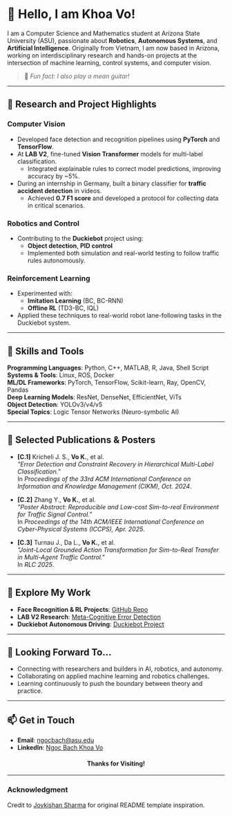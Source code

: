 # 👋 Hello, I am Khoa Vo!

I am a Computer Science and Mathematics student at Arizona State University (ASU), passionate about **Robotics**, **Autonomous Systems**, and **Artificial Intelligence**. Originally from Vietnam, I am now based in Arizona, working on interdisciplinary research and hands-on projects at the intersection of machine learning, control systems, and computer vision.

> 🎸 *Fun fact: I also play a mean guitar!*

---

## 🔬 Research and Project Highlights

### **Computer Vision**
- Developed face detection and recognition pipelines using **PyTorch** and **TensorFlow**.
- At **LAB V2**, fine-tuned **Vision Transformer** models for multi-label classification.
  - Integrated explainable rules to correct model predictions, improving accuracy by ~5%.
- During an internship in Germany, built a binary classifier for **traffic accident detection** in videos.
  - Achieved **0.7 F1 score** and developed a protocol for collecting data in critical scenarios.

### **Robotics and Control**
- Contributing to the **Duckiebot** project using:
  - **Object detection**, **PID control**
  - Implemented both simulation and real-world testing to follow traffic rules autonomously.

### **Reinforcement Learning**
- Experimented with:
  - **Imitation Learning** (BC, BC-RNN)
  - **Offline RL** (TD3-BC, IQL)
- Applied these techniques to real-world robot lane-following tasks in the Duckiebot system.

---

## 🧠 Skills and Tools

**Programming Languages**: Python, C++, MATLAB, R, Java, Shell Script  
**Systems & Tools**: Linux, ROS, Docker  
**ML/DL Frameworks**: PyTorch, TensorFlow, Scikit-learn, Ray, OpenCV, Pandas  
**Deep Learning Models**: ResNet, DenseNet, EfficientNet, ViTs  
**Object Detection**: YOLOv3/v4/v5  
**Special Topics**: Logic Tensor Networks (Neuro-symbolic AI)

---

## 📂 Selected Publications & Posters

- **[C.1]** Kricheli J. S., **Vo K.**, et al.  
  _"Error Detection and Constraint Recovery in Hierarchical Multi-Label Classification."_  
  In *Proceedings of the 33rd ACM International Conference on Information and Knowledge Management (CIKM), Oct. 2024*.

- **[C.2]** Zhang Y., **Vo K.**, et al.  
  _"Poster Abstract: Reproducible and Low-cost Sim-to-real Environment for Traffic Signal Control."_  
  In *Proceedings of the 14th ACM/IEEE International Conference on Cyber-Physical Systems (ICCPS), Apr. 2025*.

- **[C.3]** Turnau J., Da L., **Vo K.**, et al.  
  _"Joint-Local Grounded Action Transformation for Sim-to-Real Transfer in Multi-Agent Traffic Control."_  
  In *RLC 2025*.  

---

## 🔗 Explore My Work

- **Face Recognition & RL Projects**: [GitHub Repo](https://github.com/Chickeninvader/machine_learning_project)  
- **LAB V2 Research**: [Meta-Cognitive Error Detection](https://github.com/lab-v2/metacognitive_error_detection_and_correction_v2)  
- **Duckiebot Autonomous Driving**: [Duckiebot Project](https://github.com/Chickeninvader/duckiebot_project)

---

## 🤝 Looking Forward To...

- Connecting with researchers and builders in AI, robotics, and autonomy.
- Collaborating on applied machine learning and robotics challenges.
- Learning continuously to push the boundary between theory and practice.

---

## 📫 Get in Touch

- **Email**: ngocbach@asu.edu  
- **LinkedIn**: [Ngoc Bach Khoa Vo](https://www.linkedin.com/in/ngoc-bach-khoa-vo-963a84256/)

<h4 align="center">Thanks for Visiting!</h4>

---

### Acknowledgment

Credit to [Joykishan Sharma](https://github.com/JoykishanSharma) for original README template inspiration.
